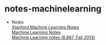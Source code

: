 # notes-machinelearning
* Notes  
  [Stanford Machine Learning Notes](http://www.holehouse.org/mlclass/)  
  [Machine Learning Notes](http://blog.csdn.net/v5wcm/article/details/50589199)  
  [Machine Learning notes (6.867, Fall 2013)](http://people.csail.mit.edu/alinush/6.867-fall-2013/machine-learning.html)  
